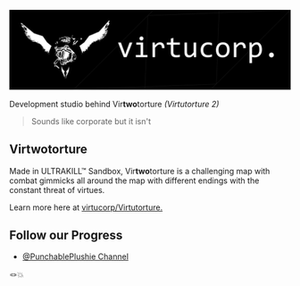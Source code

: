 ![Very Cool Banner](banner.png)

Development studio behind Vir**two**torture *(Virtutorture 2)*

> Sounds like corporate but it isn't

## Virtwotorture

Made in ULTRAKILL™ Sandbox, Vir**two**torture is a challenging map with combat gimmicks all around
the map with different endings with the constant threat of virtues.

Learn more here at [virtucorp/Virtutorture.](https://github.com/virtucorp/virtutorture)

## Follow our Progress

- [@PunchablePlushie Channel](https://github.com/virtucorp/virtutorture)

🪢💥
